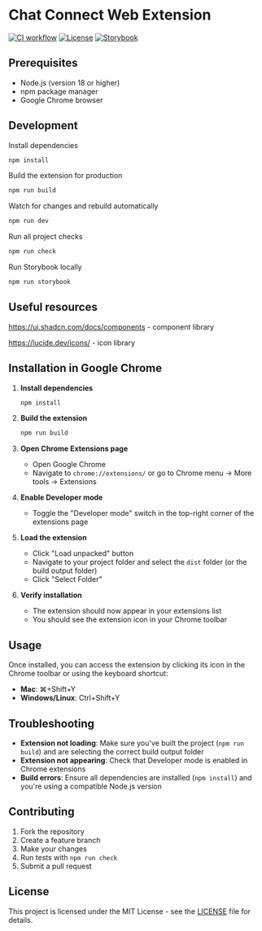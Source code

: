 # Chat Connect Web Extension

[![CI workflow](https://github.com/denissokolov/chat-connect-web-extension/actions/workflows/ci.yml/badge.svg?branch=main)](https://github.com/denissokolov/chat-connect-web-extension/actions/workflows/ci.yml)
[![License](https://img.shields.io/github/license/denissokolov/chat-connect-web-extension.svg)](https://github.com/denissokolov/chat-connect-web-extension/blob/main/LICENSE)
[![Storybook](https://raw.githubusercontent.com/storybooks/brand/master/badge/badge-storybook.svg)](https://denissokolov.github.io/chat-connect-web-extension/)

## Prerequisites

- Node.js (version 18 or higher)
- npm package manager
- Google Chrome browser

## Development

Install dependencies

```bash
npm install
```

Build the extension for production

```bash
npm run build
```

Watch for changes and rebuild automatically

```bash
npm run dev
```

Run all project checks

```bash
npm run check
```

Run Storybook locally

```bash
npm run storybook
```

## Useful resources

https://ui.shadcn.com/docs/components - component library

https://lucide.dev/icons/ - icon library

## Installation in Google Chrome

1. **Install dependencies**

   ```bash
   npm install
   ```

2. **Build the extension**

   ```bash
   npm run build
   ```

3. **Open Chrome Extensions page**

   - Open Google Chrome
   - Navigate to `chrome://extensions/` or go to Chrome menu → More tools → Extensions

4. **Enable Developer mode**

   - Toggle the "Developer mode" switch in the top-right corner of the extensions page

5. **Load the extension**

   - Click "Load unpacked" button
   - Navigate to your project folder and select the `dist` folder (or the build output folder)
   - Click "Select Folder"

6. **Verify installation**
   - The extension should now appear in your extensions list
   - You should see the extension icon in your Chrome toolbar

## Usage

Once installed, you can access the extension by clicking its icon in the Chrome toolbar or using the keyboard shortcut:

- **Mac**: ⌘+Shift+Y
- **Windows/Linux**: Ctrl+Shift+Y

## Troubleshooting

- **Extension not loading**: Make sure you've built the project (`npm run build`) and are selecting the correct build output folder
- **Extension not appearing**: Check that Developer mode is enabled in Chrome extensions
- **Build errors**: Ensure all dependencies are installed (`npm install`) and you're using a compatible Node.js version

## Contributing

1. Fork the repository
2. Create a feature branch
3. Make your changes
4. Run tests with `npm run check`
5. Submit a pull request

## License

This project is licensed under the MIT License - see the [LICENSE](LICENSE) file for details.
